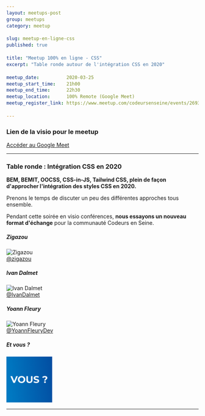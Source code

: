 ```yaml
---
layout: meetups-post
group: meetups
category: meetup

slug: meetup-en-ligne-css
published: true

title: "Meetup 100% en ligne - CSS"
excerpt: "Table ronde autour de l'intégration CSS en 2020"

meetup_date:          2020-03-25
meetup_start_time:    21h00
meetup_end_time:      22h30
meetup_location:      100% Remote (Google Meet)
meetup_register_link: https://www.meetup.com/codeursenseine/events/269396204/

---
```


### Lien de la visio pour le meetup
<a href="https://meet.google.com/hro-msqi-jgj" class="ces-c-button">Accéder au Google Meet</a>

---

### Table ronde : Intégration CSS en 2020

**BEM, BEMIT, OOCSS, CSS-in-JS, Tailwind CSS, plein de façon d'approcher l'intégration des styles CSS en 2020.**

Prenons le temps de discuter un peu des différentes approches tous ensemble.

Pendant cette soirée en visio conférences, **nous essayons un nouveau format d'échange** pour la communauté Codeurs en Seine.

<div class="ces-l-grid">
  <div class="ces-l-grid__item is-1_2 is-1_4@xxs is-1_2@md is-1_4@lg">
    <h5>Zigazou</h5>
    <div><img src="https://pbs.twimg.com/profile_images/466834244266770432/Wc87gQBY_400x400.png" alt="Zigazou" width="120" /></div>
    <a href="https://twitter.com/zigazou">@zigazou</a>
  </div>

  <div class="ces-l-grid__item is-1_2 is-1_4@xxs is-1_2@md is-1_4@lg">
    <h5>Ivan Dalmet</h5>
    <div><img src="https://pbs.twimg.com/profile_images/741930557475573760/ur4w4dZV_400x400.jpg" alt="Ivan Dalmet" width="120" /></div>
    <a href="https://twitter.com/ivandalmet">@IvanDalmet</a>
  </div>

  <div class="ces-l-grid__item is-1_2 is-1_4@xxs is-1_2@md is-1_4@lg">
    <h5>Yoann Fleury</h5>
    <div><img src="https://pbs.twimg.com/profile_images/1204752262742118405/T4-_Qy2C_400x400.jpg" alt="Yoann Fleury" width="120" /></div>
    <a href="https://twitter.com/YoannFleuryDev">@YoannFleuryDev</a>
  </div>

  <div class="ces-l-grid__item is-1_2 is-1_4@xxs is-1_2@md is-1_4@lg">
    <h5>Et vous ?</h5>
    <div><img src="/images/meetups/speakers/CES-Vous.png" alt="Et vous ?" width="120" /></div>
  </div>
</div>

---